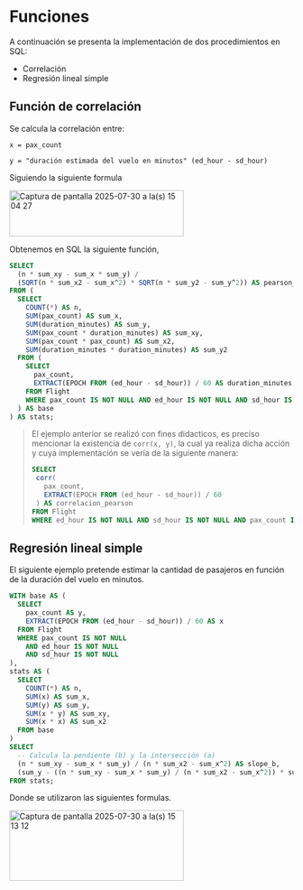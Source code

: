 # Funciones
A continuación se presenta la implementación de dos procedimientos en SQL:
* Correlación
* Regresión lineal simple

## Función de correlación
Se calcula la correlación entre:

`x = pax_count`

`y = "duración estimada del vuelo en minutos" (ed_hour - sd_hour)`

Siguiendo la siguiente formula

<img width="309" height="82" alt="Captura de pantalla 2025-07-30 a la(s) 15 04 27" src="https://github.com/user-attachments/assets/81f80afe-0953-43a4-856f-c2381b192cb8" />

Obtenemos en SQL la siguiente función,
```sql
SELECT
  (n * sum_xy - sum_x * sum_y) /
  (SQRT(n * sum_x2 - sum_x^2) * SQRT(n * sum_y2 - sum_y^2)) AS pearson_r
FROM (
  SELECT
    COUNT(*) AS n,
    SUM(pax_count) AS sum_x,
    SUM(duration_minutes) AS sum_y,
    SUM(pax_count * duration_minutes) AS sum_xy,
    SUM(pax_count * pax_count) AS sum_x2,
    SUM(duration_minutes * duration_minutes) AS sum_y2
  FROM (
    SELECT
      pax_count,
      EXTRACT(EPOCH FROM (ed_hour - sd_hour)) / 60 AS duration_minutes
    FROM Flight
    WHERE pax_count IS NOT NULL AND ed_hour IS NOT NULL AND sd_hour IS NOT NULL
  ) AS base
) AS stats;
```

> El ejemplo anterior se realizó con fines didacticos, es preciso mencionar la existencia de `corr(x, y)`, la cual ya realiza dicha acción y
> cuya implementación se vería de la siguiente manera:
> ```sql
> SELECT
>  corr(
>    pax_count,
>    EXTRACT(EPOCH FROM (ed_hour - sd_hour)) / 60
>  ) AS correlacion_pearson
> FROM Flight
> WHERE ed_hour IS NOT NULL AND sd_hour IS NOT NULL AND pax_count IS NOT NULL;
> ```

## Regresión lineal simple
El siguiente ejemplo pretende estimar la cantidad de pasajeros en función de la duración del vuelo en minutos.

```sql
WITH base AS (
  SELECT
    pax_count AS y,
    EXTRACT(EPOCH FROM (ed_hour - sd_hour)) / 60 AS x
  FROM Flight
  WHERE pax_count IS NOT NULL
    AND ed_hour IS NOT NULL
    AND sd_hour IS NOT NULL
),
stats AS (
  SELECT
    COUNT(*) AS n,
    SUM(x) AS sum_x,
    SUM(y) AS sum_y,
    SUM(x * y) AS sum_xy,
    SUM(x * x) AS sum_x2
  FROM base
)
SELECT
  -- Calcula la pendiente (b) y la intersección (a)
  (n * sum_xy - sum_x * sum_y) / (n * sum_x2 - sum_x^2) AS slope_b,
  (sum_y - ((n * sum_xy - sum_x * sum_y) / (n * sum_x2 - sum_x^2)) * sum_x) / n AS intercept_a
FROM stats;
```

Donde se utilizaron las siguientes formulas.

<img width="309" height="125" alt="Captura de pantalla 2025-07-30 a la(s) 15 13 12" src="https://github.com/user-attachments/assets/c8ae2ba1-4bee-4935-96db-d095678526bc" />

